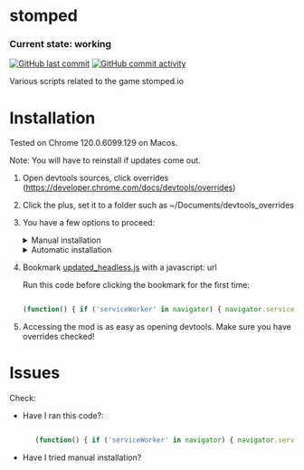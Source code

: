 # stomped

### Current state: working
[![GitHub last commit](https://img.shields.io/github/last-commit/JBlitzar/stomped)](https://github.com/JBlitzar/stomped/commits/main)
[![GitHub commit activity](https://img.shields.io/github/commit-activity/m/JBlitzar/stomped)](https://github.com/JBlitzar/stomped/commits/main)

Various scripts related to the game stomped.io



# Installation
Tested on Chrome 120.0.6099.129 on Macos.

Note: You will have to reinstall if updates come out.

1. Open devtools sources, click overrides (https://developer.chrome.com/docs/devtools/overrides)
2. Click the plus, set it to a folder such as ~/Documents/devtools_overrides
3. You have a few options to proceed:
   <details>
    <summary>Manual installation</summary>
      
    - Override (index) with new [index.html](https://raw.githubusercontent.com/JBlitzar/stomped/main/index.html)
    - Override dist/bundle.js with the new [bundle.js](https://raw.githubusercontent.com/JBlitzar/stomped/main/bundlemod_client.js)
  
   </details>
   <details>
    <summary>Automatic installation</summary>
      
     - Download the [override folder](https://github.com/JBlitzar/stomped/raw/main/stomped.io.zip)
     - NOTE: This directory was last updated Dec 23,2023. If major commits have been made since, it may be in an obselete state, in which you will have to re-install manually. Manual files will always be up to date.
  
   </details>


7. Bookmark [updated_headless.js](https://raw.githubusercontent.com/JBlitzar/stomped/main/updated_headless.js) with a javascript: url
   
   Run this code before clicking the bookmark for the first time:
   ```js

   (function() { if ('serviceWorker' in navigator) { navigator.serviceWorker.getRegistrations().then(function(registrations) { registrations.forEach(function(registration) { registration.unregister().then(function(success) { console.log('Service Worker unregistered:', success); }).catch(function(error) { console.error('Service Worker unregistration failed:', error); }); }); }); } else { console.error('Service Worker is not supported in this browser.'); } })();

   ```
8. Accessing the mod is as easy as opening devtools. Make sure you have overrides checked!

# Issues
Check:
 - Have I ran this code?: 
   ```js

      (function() { if ('serviceWorker' in navigator) { navigator.serviceWorker.getRegistrations().then(function(registrations) { registrations.forEach(function(registration) { registration.unregister().then(function(success) { console.log('Service Worker unregistered:', success); }).catch(function(error) { console.error('Service Worker unregistration failed:', error); }); }); }); } else { console.error('Service Worker is not supported in this browser.'); } })();

   ```
  - Have I tried manual installation?











